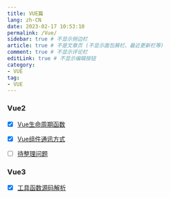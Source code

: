 ```yaml
---
title: VUE篇
lang: zh-CN
date: 2023-02-17 10:53:10
permalink: /Vue/
sidebar: true # 不显示侧边栏
article: true # 不是文章页 (不显示面包屑栏、最近更新栏等)
comment: true # 不显示评论栏
editLink: true # 不显示编辑按钮
category:
- VUE
tag:
- VUE
---
```


### Vue2
- [x] [Vue生命周期函数](/Vue2/LifeCycle/)
- [x] [Vue组件通讯方式](/Vue2/Communicate/)
- [ ] [待整理问题](/Vue2/Question/)


### Vue3
- [x] [工具函数源码解析](/Vue3/ToolFunction/)



[//]: # (- [x] a[^1])
[//]: # ([^1]: ccc)